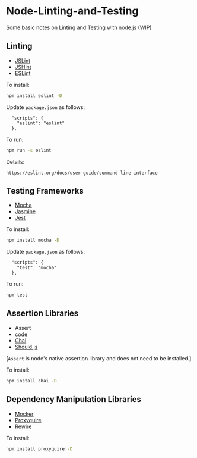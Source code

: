 # Node-Linting-and-Testing

Some basic notes on Linting and Testing with node.js (WIP)

## Linting

* [JSLint](jslint.com)
* [JSHint](jshint.com)
* [ESLint](eslint.org)

To install:

```bash
npm install eslint -D
```

Update `package.json` as follows:

```
  "scripts": {
    "eslint": "eslint"
  },
```

To run:

```bash
npm run -s eslint
```

Details:

    https://eslint.org/docs/user-guide/command-line-interface

## Testing Frameworks

* [Mocha](mochjs.org)
* [Jasmine](jasmine.github.io)
* [Jest](facebook.github.io/jest)

To install:

```bash
npm install mocha -D
```

Update `package.json` as follows:

```
  "scripts": {
    "test": "mocha"
  },
```

To run:

```bash
npm test
```

## Assertion Libraries

* Assert
* [code](github.com/hapijs/code)
* [Chai](chaijs.com)
* [Should.js](shouldjs.github.io)

[`Assert` is node's native assertion library and does not need to be installed.]

To install:

```bash
npm install chai -D
```

## Dependency Manipulation Libraries

* [Mocker](github.com/mfncooper/mockery)
* [Proxyquire](github.com/thlorenz/proxyquire)
* [Rewire](github.com/jhnns/rewire)

To install:

```bash
npm install proxyquire -D
```
